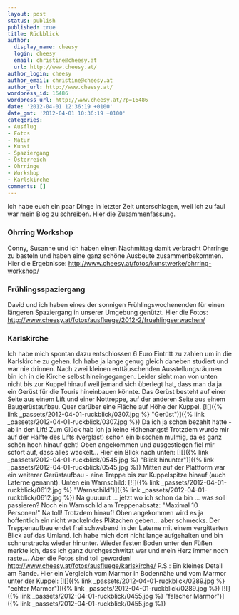 ```yaml
---
layout: post
status: publish
published: true
title: Rückblick
author:
  display_name: cheesy
  login: cheesy
  email: christine@cheesy.at
  url: http://www.cheesy.at/
author_login: cheesy
author_email: christine@cheesy.at
author_url: http://www.cheesy.at/
wordpress_id: 16486
wordpress_url: http://www.cheesy.at/?p=16486
date: '2012-04-01 12:36:19 +0100'
date_gmt: '2012-04-01 10:36:19 +0100'
categories:
- Ausflug
- Fotos
- Natur
- Kunst
- Spaziergang
- Österreich
- Ohrringe
- Workshop
- Karlskirche
comments: []
---
```

Ich habe euch ein paar Dinge in letzter Zeit unterschlagen, weil ich zu faul war mein Blog zu schreiben. Hier die Zusammenfassung.
### Ohrring Workshop
Conny, Susanne und ich haben einen Nachmittag damit verbracht Ohrringe zu basteln und haben eine ganz schöne Ausbeute zusammenbekommen. Hier die Ergebnisse:
http://www.cheesy.at/fotos/kunstwerke/ohrring-workshop/
### Frühlingsspaziergang
David und ich haben eines der sonnigen Frühlingswochenenden für einen längeren Spaziergang in unserer Umgebung genützt. Hier die Fotos:
http://www.cheesy.at/fotos/ausfluege/2012-2/fruehlingserwachen/
### Karlskirche
Ich habe mich spontan dazu entschlossen 6 Euro Eintritt zu zahlen um in die Karlskirche zu gehen. Ich habe ja lange genug gleich daneben studiert und war nie drinnen. Nach zwei kleinen enttäuschenden Ausstellungsräumen bin ich in die Kirche selbst hineingegangen. Leider sieht man von unten nicht bis zur Kuppel hinauf weil jemand sich überlegt hat, dass man da ja ein Gerüst für die Touris hineinbauen könnte. Das Gerüst besteht auf einer Seite aus einem Lift und einer Nottreppe, auf der anderen Seite aus einem Baugerüstaufbau. Quer darüber eine Fläche auf Höhe der Kuppel.
[![]({% link _passets/2012-04-01-ruckblick/0307.jpg %} "Gerüst")]({% link _passets/2012-04-01-ruckblick/0307.jpg %})
Da ich ja schon bezahlt hatte - ab in den Lift! Zum Glück hab ich ja keine Höhenangst! Trotzdem wurde mir auf der Hälfte des Lifts (verglast) schon ein bisschen mulmig, da es ganz schön hoch hinauf geht! Oben angekommen und ausgestiegen fiel mir sofort auf, dass alles wackelt... Hier ein Blick nach unten:
[![]({% link _passets/2012-04-01-ruckblick/0545.jpg %} "Blick hinunter")]({% link _passets/2012-04-01-ruckblick/0545.jpg %})
Mitten auf der Plattform war ein weiterer Gerüstaufbau - eine Treppe bis zur Kuppelspitze hinauf (auch Laterne genannt). Unten ein Warnschild:
[![]({% link _passets/2012-04-01-ruckblick/0612.jpg %} "Warnschild")]({% link _passets/2012-04-01-ruckblick/0612.jpg %})
Na guuuuut ... jetzt wo ich schon da bin ... was soll passieren? Noch ein Warnschild am Treppenabsatz: "Maximal 10 Personen!" Na toll! Trotzdem hinauf! Oben angekommen wird es ja hoffentlich ein nicht wackelndes Plätzchen geben... aber schmecks. Der Treppenaufbau endet frei schwebend in der Laterne mit einem vergitterten Blick auf das Umland. Ich habe mich dort nicht lange aufgehalten und bin schnurstracks wieder hinunter. Wieder festen Boden unter den Füßen merkte ich, dass ich ganz durchgeschwitzt war und mein Herz immer noch raste....
Aber die Fotos sind toll geworden!
http://www.cheesy.at/fotos/ausfluege/karlskirche/
P.S.: Ein kleines Detail am Rande. Hier ein Vergleich vom Marmor in Bodennähe und vom Marmor unter der Kuppel:
[![]({% link _passets/2012-04-01-ruckblick/0289.jpg %} "echter Marmor")]({% link _passets/2012-04-01-ruckblick/0289.jpg %})
[![]({% link _passets/2012-04-01-ruckblick/0455.jpg %} "falscher Marmor")]({% link _passets/2012-04-01-ruckblick/0455.jpg %})
